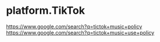 # platform.TikTok
https://www.google.com/search?q=tictok+music+policy https://www.google.com/search?q=tictok+music+use+policy

